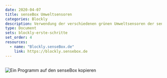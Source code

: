 ```yaml
---
date: 2020-04-07
title: senseBox Umweltsensoren
categories: Blockly
description: Verwendung der verschiedenen grünen Umweltsensoren der senseBox in Blockly
type: Document
sets: blockly-erste-schritte
set_order: 4
resources:
  - name: "Blockly.senseBox.de"
    link: https://blockly.sensebox.de
---
```



## 


![Ein Programm auf den senseBox kopieren](https://raw.githubusercontent.com/sensebox/sensebox.github.io/Projects_basics/images/projects/BASICS/copy_to_mcu.gif)
